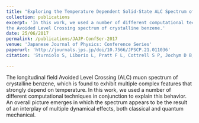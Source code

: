 ```yaml
---
title: "Exploring the Temperature Dependent Solid-State ALC Spectrum of the C6H6Mu• Radical with Ab-Initio Simulation Techniques"
collection: publications
excerpt: 'In this work, we used a number of different computational techniques to study the temperature dependence of 
the Avoided Level Crossing spectrum of crystalline benzene.' 
date: 25/06/2017
permalink: /publications/JAJP-ConfSer-2017
venue: 'Japanese Journal of Physics: Conference Series'
paperurl: 'http://journals.jps.jp/doi/10.7566/JPSCP.21.011036'
citation: 'Sturniolo S, Liborio L, Pratt F L, Cottrell S P, Jochym D B, Montanari B, Proceedings of the 14th International Conference on Muon Spin Rotation, Relaxation and Resonance (μSR2017).'

---
```

The longitudinal field Avoided Level Crossing (ALC) muon spectrum of crystalline benzene, which is found to exhibit multiple complex features that strongly depend on temperature. In this work, we used a number of different computational techniques in conjunction to explain this behavior. An overall picture emerges in which the spectrum appears to be the result of an interplay of multiple dynamical effects, both classical and quantum mechanical.
